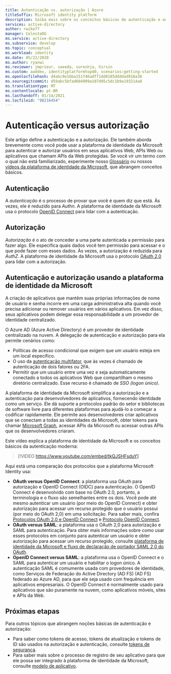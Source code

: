 ```yaml
---
title: Autenticação vs. autorização | Azure
titleSuffix: Microsoft identity platform
description: Saiba mais sobre os conceitos básicos de autenticação e autorização na plataforma Microsoft Identity (v 2.0).
services: active-directory
author: rwike77
manager: CelesteDG
ms.service: active-directory
ms.subservice: develop
ms.topic: conceptual
ms.workload: identity
ms.date: 05/22/2020
ms.author: ryanwi
ms.reviewer: jmprieur, saeeda, sureshja, hirsin
ms.custom: aaddev, identityplatformtop40, scenarios:getting-started
ms.openlocfilehash: d4abc9e1bba151f46adf71dd0185ddddad916a38
ms.sourcegitcommit: d59abc5bfad604909a107d05c5dc1b9a193214a8
ms.translationtype: MT
ms.contentlocale: pt-BR
ms.lasthandoff: 01/14/2021
ms.locfileid: "98216454"
---
```

# <a name="authentication-vs-authorization"></a>Autenticação versus autorização

Este artigo define a autenticação e a autorização. Ele também aborda brevemente como você pode usar a plataforma de identidade da Microsoft para autenticar e autorizar usuários em seus aplicativos Web, APIs Web ou aplicativos que chamam APIs da Web protegidas. Se você vir um termo com o qual não está familiarizado, experimente nosso [Glossário](developer-glossary.md) ou nossos [vídeos da plataforma de identidade da Microsoft](identity-videos.md), que abrangem conceitos básicos.

## <a name="authentication"></a>Autenticação

A *autenticação* é o processo de provar que você é quem diz que está. Às vezes, ele é reduzido para *Authn*. A plataforma de identidade da Microsoft usa o protocolo [OpenID Connect](https://openid.net/connect/) para lidar com a autenticação.

## <a name="authorization"></a>Autorização

*Autorização* é o ato de conceder a uma parte autenticada a permissão para fazer algo. Ele especifica quais dados você tem permissão para acessar e o que pode fazer com esses dados. Às vezes, a autorização é reduzida para *AuthZ*. A plataforma de identidade da Microsoft usa o protocolo [OAuth 2,0](https://oauth.net/2/) para lidar com a autorização.

## <a name="authentication-and-authorization-using-the-microsoft-identity-platform"></a>Autenticação e autorização usando a plataforma de identidade da Microsoft

A criação de aplicativos que mantêm suas próprias informações de nome de usuário e senha incorre em uma carga administrativa alta quando você precisa adicionar ou remover usuários em vários aplicativos. Em vez disso, seus aplicativos podem delegar essa responsabilidade a um provedor de identidade centralizado.

O Azure AD (Azure Active Directory) é um provedor de identidade centralizado na nuvem. A delegação de autenticação e autorização para ela permite cenários como:

- Políticas de acesso condicional que exigem que um usuário esteja em um local específico.
- O uso da [autenticação multifator](../authentication/concept-mfa-howitworks.md), que às vezes é chamado de autenticação de dois fatores ou 2FA.
- Permitir que um usuário entre uma vez e seja automaticamente conectado a todos os aplicativos Web que compartilham o mesmo diretório centralizado. Esse recurso é chamado de *SSO (logon único)*.

A plataforma de identidade da Microsoft simplifica a autorização e a autenticação para desenvolvedores de aplicativos, fornecendo identidade como um serviço. Ele dá suporte a protocolos padrão do setor e bibliotecas de software livre para diferentes plataformas para ajudá-lo a começar a codificar rapidamente. Ele permite aos desenvolvedores criar aplicativos que se conectam a todas as identidades da Microsoft, obter tokens para chamar [Microsoft Graph](https://developer.microsoft.com/graph/), acessar APIs da Microsoft ou acessar outras APIs que os desenvolvedores criaram.

Este vídeo explica a plataforma de identidade da Microsoft e os conceitos básicos da autenticação moderna: 

> [!VIDEO https://www.youtube.com/embed/tkQJSHFsduY]

Aqui está uma comparação dos protocolos que a plataforma Microsoft Identity usa:

* **OAuth versus OpenID Connect**: a plataforma usa OAuth para autorização e OpenID Connect (OIDC) para autenticação. O OpenID Connect é desenvolvido com base no OAuth 2.0, portanto, a terminologia e o fluxo são semelhantes entre os dois. Você pode até mesmo autenticar um usuário (por meio do OpenID Connect) e obter autorização para acessar um recurso protegido que o usuário possui (por meio do OAuth 2,0) em uma solicitação. Para saber mais, confira [Protocolos OAuth 2.0 e OpenID Connect](active-directory-v2-protocols.md) e [Protocolo OpenID Connect](v2-protocols-oidc.md).
* **OAuth versus SAML**: a plataforma usa o OAuth 2,0 para autorização e SAML para autenticação. Para obter mais informações sobre como usar esses protocolos em conjunto para autenticar um usuário e obter autorização para acessar um recurso protegido, consulte [plataforma de identidade da Microsoft e fluxo de declaração de portador SAML 2,0 do OAuth](v2-saml-bearer-assertion.md).
* **OpenID Connect versus SAML**: a plataforma usa o OpenID Connect e o SAML para autenticar um usuário e habilitar o logon único. A autenticação SAML é comumente usada com provedores de identidade, como Serviços de Federação do Active Directory (AD FS) (AD FS) federado ao Azure AD, para que ele seja usado com frequência em aplicativos empresariais. O OpenID Connect é normalmente usado para aplicativos que são puramente na nuvem, como aplicativos móveis, sites e APIs da Web.

## <a name="next-steps"></a>Próximas etapas

Para outros tópicos que abrangem noções básicas de autenticação e autorização:

* Para saber como tokens de acesso, tokens de atualização e tokens de ID são usados na autorização e autenticação, consulte [tokens de segurança](security-tokens.md).
* Para saber mais sobre o processo de registro de seu aplicativo para que ele possa ser integrado à plataforma de identidade da Microsoft, consulte [modelo de aplicativo](application-model.md).
